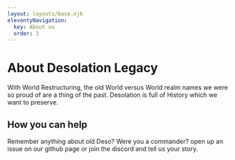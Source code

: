 ```yaml
---
layout: layouts/base.njk
eleventyNavigation:
  key: About us
  order: 3
---
```

# About Desolation Legacy

With World Restructuring, the old World versus World realm names we were so proud of are a thing of the past. Desolation is full of History which we want to preserve.

## How you can help
Remember anything about old Deso? Were you a commander? open up an issue on our github page or join the discord and tell us your story.
